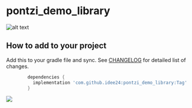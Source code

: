 # pontzi_demo_library

![alt text](https://github.com/idee24/penguin_pay/blob/master/screenshot.jpg?raw=true)

How to add to your project
--------------

Add this to your gradle file and sync. See [CHANGELOG](https://github.com/hbb20/CountryCodePickerProject/blob/master/CHANGELOG.md) for detailed list of changes.

  ````groovy
          dependencies {
            implementation 'com.github.idee24:pontzi_demo_library:Tag'
          }
   ````
   [![](https://jitpack.io/v/idee24/pontzi_demo_library.svg)](https://jitpack.io/#idee24/pontzi_demo_library)

